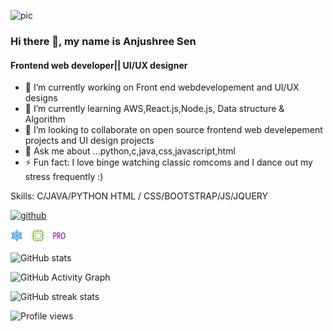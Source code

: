 ![pic](https://user-images.githubusercontent.com/73659975/127394083-48892987-4e41-40b6-84eb-8c60ca76aed4.png)

### Hi there 👋, my name is Anjushree Sen
#### Frontend web developer|| UI/UX designer


- 🔭 I’m currently working on Front end webdevelopement and UI/UX designs
- 🌱 I’m currently learning AWS,React.js,Node.js, Data structure & Algorithm
- 👯 I’m looking to collaborate on open source frontend web develepement projects and UI design projects
- 💬 Ask me about ...python,c,java,css,javascript,html
- ⚡ Fun fact: I love binge watching classic romcoms and I dance out my stress frequently :)



Skills:   C/JAVA/PYTHON HTML / CSS/BOOTSTRAP/JS/JQUERY




   [<img src='https://cdn.jsdelivr.net/npm/simple-icons@3.0.1/icons/github.svg' alt='github' height='40'>](https://github.com/anjushreesen)  

   <a href='https://archiveprogram.github.com/'><img src='https://raw.githubusercontent.com/acervenky/animated-github-badges/master/assets/acbadge.gif' width='20' height='20'></a> <a href='https://docs.github.com/en/developers'><img src='https://raw.githubusercontent.com/acervenky/animated-github-badges/master/assets/devbadge.gif' width='20' height='20'></a> <a href='https://github.com/pricing'><img src='https://raw.githubusercontent.com/acervenky/animated-github-badges/master/assets/pro.gif' width='20' height='20'></a> 

   ![GitHub stats](https://github-readme-stats.vercel.app/api?username=anjushreesen&show_icons=true&count_private=true)  

   ![GitHub Activity Graph](https://activity-graph.herokuapp.com/graph?username=anjushreesen)  

   ![GitHub streak stats](https://github-readme-streak-stats.herokuapp.com/?user=anjushreesen)  

   ![Profile views](https://gpvc.arturio.dev/anjushreesen)  


